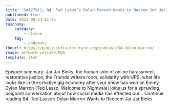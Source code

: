 ```yaml
---
title: "&#127911; 84. Ted Lasso’s Dylan Marron Wants to Redeem Jar Jar Binks"
published: true
date: 2023-08-24-11-43
taxonomy:
    category:
        - stream
    tag:
        - podcasts
theurl: https://publicinfrastructure.org/podcast/84-dylan-marron/
image: artwork-resized.PNG
template: item
---
```


Episode summary: Jar Jar Binks, the human side of online harassment, restorative justice, the Friends writers room, solidarity with UPS, what life looks like in the creative gig economy after your show has won an Emmy. Dylan Marron (Ted Lasso, Welcome to Nightvale) joins us for a sprawling, poignant conversation about how social media has effected our&hellip; Continue reading 84. Ted Lasso&rsquo;s Dylan Marron Wants to Redeem Jar Jar Binks
